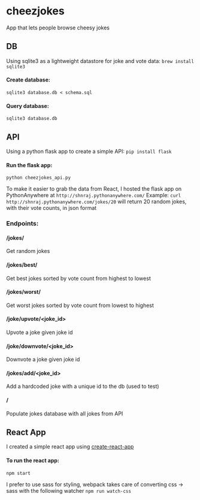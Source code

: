 # cheezjokes
App that lets people browse cheesy jokes

## DB
Using sqlite3 as a lightweight datastore for joke and vote data:
`brew install sqlite3`

#### Create database:
`sqlite3 database.db < schema.sql`

#### Query database:
`sqlite3 database.db`

## API
Using a python flask app to create a simple API:
`pip install flask`

#### Run the flask app:
`python cheezjokes_api.py`

To make it easier to grab the data from React, I hosted the flask app on PythonAnywhere at `http://shnraj.pythonanywhere.com/`
Example: `curl http://shnraj.pythonanywhere.com/jokes/20` will return 20 random jokes, with their vote counts, in json format

### Endpoints:

#### /jokes/<count>
Get random jokes

#### /jokes/best/<count>
Get best jokes sorted by vote count from highest to lowest

#### /jokes/worst/<count>
Get worst jokes sorted by vote count from lowest to highest

#### /joke/upvote/<joke_id>
Upvote a joke given joke id

#### /joke/downvote/<joke_id>
Downvote a joke given joke id

#### /jokes/add/<joke_id>
Add a hardcoded joke with a unique id to the db (used to test)

#### /
Populate jokes database with all jokes from API

## React App
I created a simple react app using [create-react-app](https://github.com/facebook/create-react-app/tree/master)

#### To run the react app:
`npm start`

I prefer to use sass for styling, webpack takes care of converting css -> sass with the following watcher
`npm run watch-css`
